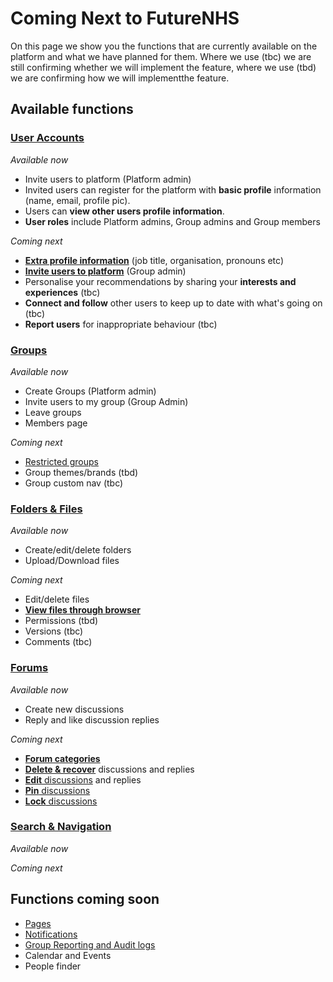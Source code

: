 # Coming Next to FutureNHS

On this page we show you the functions that are currently available on the platform and what we have planned for them. 
Where we use (tbc) we are still confirming whether we will implement the feature, where we use (tbd) we are confirming how we will implementthe feature.

## Available functions

### [User Accounts](https://github.com/nhsengland/futurenhs-roadmap/projects/1?card_filter_query=label%3A%22user+accounts%22)
_Available now_
- Invite users to platform (Platform admin) 
- Invited users can register for the platform with **basic profile** information (name, email, profile pic).
- Users can **view other users profile information**.
- **User roles** include Platform admins, Group admins and Group members

_Coming next_
- [**Extra profile information**](https://github.com/nhsengland/futurenhs-roadmap/issues/39) (job title, organisation, pronouns etc)
- [**Invite users to platform**](https://github.com/nhsengland/futurenhs-roadmap/issues/40) (Group admin) 
- Personalise your recommendations by sharing your **interests and experiences** (tbc)
- **Connect and follow** other users to keep up to date with what's going on (tbc)
- **Report users** for inappropriate behaviour (tbc)

### [Groups](https://github.com/nhsengland/futurenhs-roadmap/projects/1?card_filter_query=label%3Agroups)
_Available now_
- Create Groups (Platform admin)
- Invite users to my group (Group Admin)
- Leave groups
- Members page

_Coming next_
- [Restricted groups](https://github.com/nhsengland/futurenhs-roadmap/issues/41)
- Group themes/brands (tbd)
- Group custom nav (tbc)


### [Folders & Files](https://github.com/nhsengland/futurenhs-roadmap/projects/1?card_filter_query=label%3A%22folders+%26+files%22)
_Available now_
- Create/edit/delete folders
- Upload/Download files

_Coming next_
- Edit/delete files
- [**View files through browser**](https://github.com/nhsengland/futurenhs-roadmap/issues/32)
- Permissions (tbd)
- Versions (tbc)
- Comments (tbc)

### [Forums](https://github.com/nhsengland/futurenhs-roadmap/projects/1?card_filter_query=label%3Aforums)
_Available now_
- Create new discussions
- Reply and like discussion replies

_Coming next_
- [**Forum categories**](https://github.com/nhsengland/futurenhs-roadmap/issues/42)
- [**Delete & recover**](https://github.com/nhsengland/futurenhs-roadmap/issues/43) discussions and replies
- [**Edit** discussions](https://github.com/nhsengland/futurenhs-roadmap/issues/46) and replies
- [**Pin** discussions](https://github.com/nhsengland/futurenhs-roadmap/issues/45)
- [**Lock** discussions](https://github.com/nhsengland/futurenhs-roadmap/issues/44)

### [Search & Navigation](https://github.com/nhsengland/futurenhs-roadmap/projects/1?card_filter_query=label%3A%22search+%26+navigation%22)
_Available now_

_Coming next_

## Functions coming soon

- [Pages](https://github.com/nhsengland/futurenhs-roadmap/projects/1?card_filter_query=label%3Apages)
- [Notifications](https://github.com/nhsengland/futurenhs-roadmap/projects/1?card_filter_query=label%3Anotifications)
- [Group Reporting and Audit logs](https://github.com/nhsengland/futurenhs-roadmap/projects/1?card_filter_query=label%3A%22reporting+%26+audits%22)
- Calendar and Events
- People finder
